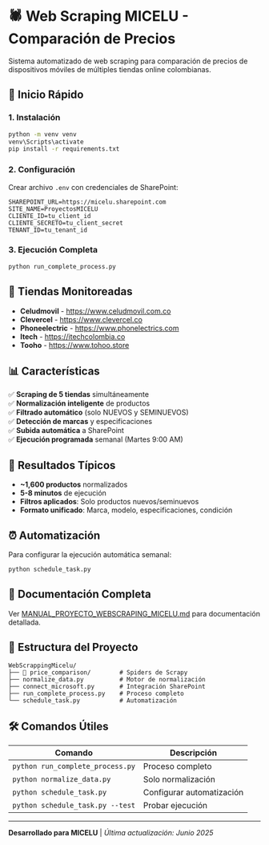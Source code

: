 # 🕷️ Web Scraping MICELU - Comparación de Precios

Sistema automatizado de web scraping para comparación de precios de dispositivos móviles de múltiples tiendas online colombianas.

## 🚀 Inicio Rápido

### 1. Instalación
```bash
python -m venv venv
venv\Scripts\activate
pip install -r requirements.txt
```

### 2. Configuración
Crear archivo `.env` con credenciales de SharePoint:
```env
SHAREPOINT_URL=https://micelu.sharepoint.com
SITE_NAME=ProyectosMICELU
CLIENTE_ID=tu_client_id
CLIENTE_SECRETO=tu_client_secret
TENANT_ID=tu_tenant_id
```

### 3. Ejecución Completa
```bash
python run_complete_process.py
```

## 🏪 Tiendas Monitoreadas

- **Celudmovil** - https://www.celudmovil.com.co
- **Clevercel** - https://www.clevercel.co  
- **Phoneelectric** - https://www.phonelectrics.com
- **Itech** - https://itechcolombia.co
- **Tooho** - https://www.tohoo.store

## 📊 Características

✅ **Scraping de 5 tiendas** simultáneamente  
✅ **Normalización inteligente** de productos  
✅ **Filtrado automático** (solo NUEVOS y SEMINUEVOS)  
✅ **Detección de marcas** y especificaciones  
✅ **Subida automática** a SharePoint  
✅ **Ejecución programada** semanal (Martes 9:00 AM)  

## 🎯 Resultados Típicos

- **~1,600 productos** normalizados
- **5-8 minutos** de ejecución
- **Filtros aplicados**: Solo productos nuevos/seminuevos
- **Formato unificado**: Marca, modelo, especificaciones, condición

## ⏰ Automatización

Para configurar la ejecución automática semanal:
```bash
python schedule_task.py
```

## 📖 Documentación Completa

Ver [MANUAL_PROYECTO_WEBSCRAPING_MICELU.md](MANUAL_PROYECTO_WEBSCRAPING_MICELU.md) para documentación detallada.

## 📁 Estructura del Proyecto

```
WebScrappingMicelu/
├── 📁 price_comparison/        # Spiders de Scrapy
├── normalize_data.py          # Motor de normalización  
├── connect_microsoft.py       # Integración SharePoint
├── run_complete_process.py    # Proceso completo
└── schedule_task.py           # Automatización
```

## 🛠️ Comandos Útiles

| Comando | Descripción |
|---------|-------------|
| `python run_complete_process.py` | Proceso completo |
| `python normalize_data.py` | Solo normalización |
| `python schedule_task.py` | Configurar automatización |
| `python schedule_task.py --test` | Probar ejecución |

---

**Desarrollado para MICELU** | *Última actualización: Junio 2025*